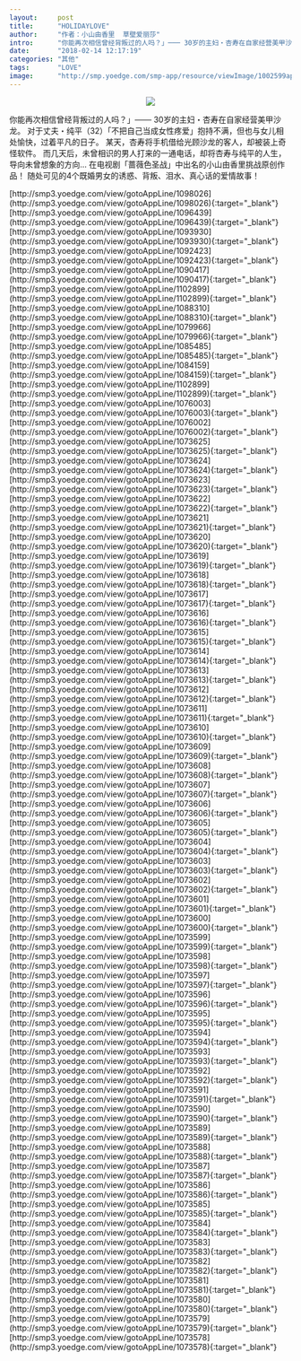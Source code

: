 ```yaml
---
layout:     post
title:      "HOLIDAYLOVE"
author:     "作者：小山由香里  草壁爱丽莎"
intro:      "你能再次相信曾经背叛过的人吗？」─── 30岁的主妇・杏寿在自家经营美甲沙龙。 对于丈夫・纯平（32）「不把自己当成女性疼爱」抱持不满，但也与女儿相处愉快，过着平凡的日子。 某天，杏寿将手机借给光顾沙龙的客人，却被装上奇怪软件。 而几天后，未曾相识的男人打来的一通电话，却将杏寿与纯平的人生，导向未曾想象的方向… 在电视剧「蔷薇色圣战」中出名的小山由香里挑战原创作品！ 随处可见的4个既婚男女的诱惑、背叛、泪水、真心话的爱情故事！"
date:       "2018-02-14 12:17:19"
categories: "其他"
tags:       "LOVE"
image:      "http://smp.yoedge.com/smp-app/resource/viewImage/1002599appline.png"
---
```

<div style="text-align: center">
<p><img src="http://smp.yoedge.com/smp-app/resource/viewImage/1002599appline.png"/></p>
</div>
<p class="post-meta">
<span>你能再次相信曾经背叛过的人吗？」─── 30岁的主妇・杏寿在自家经营美甲沙龙。 对于丈夫・纯平（32）「不把自己当成女性疼爱」抱持不满，但也与女儿相处愉快，过着平凡的日子。 某天，杏寿将手机借给光顾沙龙的客人，却被装上奇怪软件。 而几天后，未曾相识的男人打来的一通电话，却将杏寿与纯平的人生，导向未曾想象的方向… 在电视剧「蔷薇色圣战」中出名的小山由香里挑战原创作品！ 随处可见的4个既婚男女的诱惑、背叛、泪水、真心话的爱情故事！</span>
</p>
[http://smp3.yoedge.com/view/gotoAppLine/1098026](http://smp3.yoedge.com/view/gotoAppLine/1098026){:target="_blank"}
[http://smp3.yoedge.com/view/gotoAppLine/1096439](http://smp3.yoedge.com/view/gotoAppLine/1096439){:target="_blank"}
[http://smp3.yoedge.com/view/gotoAppLine/1093930](http://smp3.yoedge.com/view/gotoAppLine/1093930){:target="_blank"}
[http://smp3.yoedge.com/view/gotoAppLine/1092423](http://smp3.yoedge.com/view/gotoAppLine/1092423){:target="_blank"}
[http://smp3.yoedge.com/view/gotoAppLine/1090417](http://smp3.yoedge.com/view/gotoAppLine/1090417){:target="_blank"}
[http://smp3.yoedge.com/view/gotoAppLine/1102899](http://smp3.yoedge.com/view/gotoAppLine/1102899){:target="_blank"}
[http://smp3.yoedge.com/view/gotoAppLine/1088310](http://smp3.yoedge.com/view/gotoAppLine/1088310){:target="_blank"}
[http://smp3.yoedge.com/view/gotoAppLine/1079966](http://smp3.yoedge.com/view/gotoAppLine/1079966){:target="_blank"}
[http://smp3.yoedge.com/view/gotoAppLine/1085485](http://smp3.yoedge.com/view/gotoAppLine/1085485){:target="_blank"}
[http://smp3.yoedge.com/view/gotoAppLine/1084159](http://smp3.yoedge.com/view/gotoAppLine/1084159){:target="_blank"}
[http://smp3.yoedge.com/view/gotoAppLine/1102899](http://smp3.yoedge.com/view/gotoAppLine/1102899){:target="_blank"}
[http://smp3.yoedge.com/view/gotoAppLine/1076003](http://smp3.yoedge.com/view/gotoAppLine/1076003){:target="_blank"}
[http://smp3.yoedge.com/view/gotoAppLine/1076002](http://smp3.yoedge.com/view/gotoAppLine/1076002){:target="_blank"}
[http://smp3.yoedge.com/view/gotoAppLine/1073625](http://smp3.yoedge.com/view/gotoAppLine/1073625){:target="_blank"}
[http://smp3.yoedge.com/view/gotoAppLine/1073624](http://smp3.yoedge.com/view/gotoAppLine/1073624){:target="_blank"}
[http://smp3.yoedge.com/view/gotoAppLine/1073623](http://smp3.yoedge.com/view/gotoAppLine/1073623){:target="_blank"}
[http://smp3.yoedge.com/view/gotoAppLine/1073622](http://smp3.yoedge.com/view/gotoAppLine/1073622){:target="_blank"}
[http://smp3.yoedge.com/view/gotoAppLine/1073621](http://smp3.yoedge.com/view/gotoAppLine/1073621){:target="_blank"}
[http://smp3.yoedge.com/view/gotoAppLine/1073620](http://smp3.yoedge.com/view/gotoAppLine/1073620){:target="_blank"}
[http://smp3.yoedge.com/view/gotoAppLine/1073619](http://smp3.yoedge.com/view/gotoAppLine/1073619){:target="_blank"}
[http://smp3.yoedge.com/view/gotoAppLine/1073618](http://smp3.yoedge.com/view/gotoAppLine/1073618){:target="_blank"}
[http://smp3.yoedge.com/view/gotoAppLine/1073617](http://smp3.yoedge.com/view/gotoAppLine/1073617){:target="_blank"}
[http://smp3.yoedge.com/view/gotoAppLine/1073616](http://smp3.yoedge.com/view/gotoAppLine/1073616){:target="_blank"}
[http://smp3.yoedge.com/view/gotoAppLine/1073615](http://smp3.yoedge.com/view/gotoAppLine/1073615){:target="_blank"}
[http://smp3.yoedge.com/view/gotoAppLine/1073614](http://smp3.yoedge.com/view/gotoAppLine/1073614){:target="_blank"}
[http://smp3.yoedge.com/view/gotoAppLine/1073613](http://smp3.yoedge.com/view/gotoAppLine/1073613){:target="_blank"}
[http://smp3.yoedge.com/view/gotoAppLine/1073612](http://smp3.yoedge.com/view/gotoAppLine/1073612){:target="_blank"}
[http://smp3.yoedge.com/view/gotoAppLine/1073611](http://smp3.yoedge.com/view/gotoAppLine/1073611){:target="_blank"}
[http://smp3.yoedge.com/view/gotoAppLine/1073610](http://smp3.yoedge.com/view/gotoAppLine/1073610){:target="_blank"}
[http://smp3.yoedge.com/view/gotoAppLine/1073609](http://smp3.yoedge.com/view/gotoAppLine/1073609){:target="_blank"}
[http://smp3.yoedge.com/view/gotoAppLine/1073608](http://smp3.yoedge.com/view/gotoAppLine/1073608){:target="_blank"}
[http://smp3.yoedge.com/view/gotoAppLine/1073607](http://smp3.yoedge.com/view/gotoAppLine/1073607){:target="_blank"}
[http://smp3.yoedge.com/view/gotoAppLine/1073606](http://smp3.yoedge.com/view/gotoAppLine/1073606){:target="_blank"}
[http://smp3.yoedge.com/view/gotoAppLine/1073605](http://smp3.yoedge.com/view/gotoAppLine/1073605){:target="_blank"}
[http://smp3.yoedge.com/view/gotoAppLine/1073604](http://smp3.yoedge.com/view/gotoAppLine/1073604){:target="_blank"}
[http://smp3.yoedge.com/view/gotoAppLine/1073603](http://smp3.yoedge.com/view/gotoAppLine/1073603){:target="_blank"}
[http://smp3.yoedge.com/view/gotoAppLine/1073602](http://smp3.yoedge.com/view/gotoAppLine/1073602){:target="_blank"}
[http://smp3.yoedge.com/view/gotoAppLine/1073601](http://smp3.yoedge.com/view/gotoAppLine/1073601){:target="_blank"}
[http://smp3.yoedge.com/view/gotoAppLine/1073600](http://smp3.yoedge.com/view/gotoAppLine/1073600){:target="_blank"}
[http://smp3.yoedge.com/view/gotoAppLine/1073599](http://smp3.yoedge.com/view/gotoAppLine/1073599){:target="_blank"}
[http://smp3.yoedge.com/view/gotoAppLine/1073598](http://smp3.yoedge.com/view/gotoAppLine/1073598){:target="_blank"}
[http://smp3.yoedge.com/view/gotoAppLine/1073597](http://smp3.yoedge.com/view/gotoAppLine/1073597){:target="_blank"}
[http://smp3.yoedge.com/view/gotoAppLine/1073596](http://smp3.yoedge.com/view/gotoAppLine/1073596){:target="_blank"}
[http://smp3.yoedge.com/view/gotoAppLine/1073595](http://smp3.yoedge.com/view/gotoAppLine/1073595){:target="_blank"}
[http://smp3.yoedge.com/view/gotoAppLine/1073594](http://smp3.yoedge.com/view/gotoAppLine/1073594){:target="_blank"}
[http://smp3.yoedge.com/view/gotoAppLine/1073593](http://smp3.yoedge.com/view/gotoAppLine/1073593){:target="_blank"}
[http://smp3.yoedge.com/view/gotoAppLine/1073592](http://smp3.yoedge.com/view/gotoAppLine/1073592){:target="_blank"}
[http://smp3.yoedge.com/view/gotoAppLine/1073591](http://smp3.yoedge.com/view/gotoAppLine/1073591){:target="_blank"}
[http://smp3.yoedge.com/view/gotoAppLine/1073590](http://smp3.yoedge.com/view/gotoAppLine/1073590){:target="_blank"}
[http://smp3.yoedge.com/view/gotoAppLine/1073589](http://smp3.yoedge.com/view/gotoAppLine/1073589){:target="_blank"}
[http://smp3.yoedge.com/view/gotoAppLine/1073588](http://smp3.yoedge.com/view/gotoAppLine/1073588){:target="_blank"}
[http://smp3.yoedge.com/view/gotoAppLine/1073587](http://smp3.yoedge.com/view/gotoAppLine/1073587){:target="_blank"}
[http://smp3.yoedge.com/view/gotoAppLine/1073586](http://smp3.yoedge.com/view/gotoAppLine/1073586){:target="_blank"}
[http://smp3.yoedge.com/view/gotoAppLine/1073585](http://smp3.yoedge.com/view/gotoAppLine/1073585){:target="_blank"}
[http://smp3.yoedge.com/view/gotoAppLine/1073584](http://smp3.yoedge.com/view/gotoAppLine/1073584){:target="_blank"}
[http://smp3.yoedge.com/view/gotoAppLine/1073583](http://smp3.yoedge.com/view/gotoAppLine/1073583){:target="_blank"}
[http://smp3.yoedge.com/view/gotoAppLine/1073582](http://smp3.yoedge.com/view/gotoAppLine/1073582){:target="_blank"}
[http://smp3.yoedge.com/view/gotoAppLine/1073581](http://smp3.yoedge.com/view/gotoAppLine/1073581){:target="_blank"}
[http://smp3.yoedge.com/view/gotoAppLine/1073580](http://smp3.yoedge.com/view/gotoAppLine/1073580){:target="_blank"}
[http://smp3.yoedge.com/view/gotoAppLine/1073579](http://smp3.yoedge.com/view/gotoAppLine/1073579){:target="_blank"}
[http://smp3.yoedge.com/view/gotoAppLine/1073578](http://smp3.yoedge.com/view/gotoAppLine/1073578){:target="_blank"}



